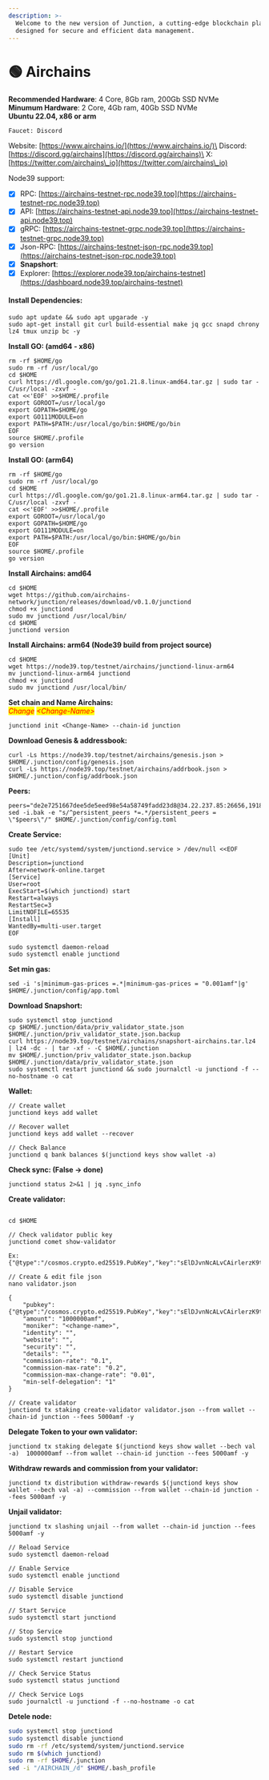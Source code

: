 ```yaml
---
description: >-
  Welcome to the new version of Junction, a cutting-edge blockchain platform
  designed for secure and efficient data management.
---
```


# 🟢 Airchains

**Recommended Hardware**: 4 Core, 8Gb ram, 200Gb SSD NVMe\
**Minumum Hardware**: 2 Core, 4Gb ram, 40Gb SSD NVMe\
**Ubuntu 22.04, x86 or arm**

```
Faucet: Discord
```

Website: [https://www.airchains.io/](https://www.airchains.io/)\
Discord: [https://discord.gg/airchains](https://discord.gg/airchains)\
X: [https://twitter.com/airchains\_io](https://twitter.com/airchains\_io)

Node39 support:

* [x] RPC: [https://airchains-testnet-rpc.node39.top](https://airchains-testnet-rpc.node39.top)
* [x] API: [https://airchains-testnet-api.node39.top](https://airchains-testnet-api.node39.top)
* [x] gRPC: [https://airchains-testnet-grpc.node39.top](https://airchains-testnet-grpc.node39.top)
* [x] Json-RPC: [https://airchains-testnet-json-rpc.node39.top](https://airchains-testnet-json-rpc.node39.top)
* [x] **Snapshort**:&#x20;
* [x] Explorer: [https://explorer.node39.top/airchains-testnet](https://dashboard.node39.top/airchains-testnet)

#### Install Dependencies: <a href="#install-dependencies" id="install-dependencies"></a>

```
sudo apt update && sudo apt upgarade -y
sudo apt-get install git curl build-essential make jq gcc snapd chrony lz4 tmux unzip bc -y
```

**Install GO: (amd64 - x86)**

```
rm -rf $HOME/go
sudo rm -rf /usr/local/go
cd $HOME
curl https://dl.google.com/go/go1.21.8.linux-amd64.tar.gz | sudo tar -C/usr/local -zxvf -
cat <<'EOF' >>$HOME/.profile
export GOROOT=/usr/local/go
export GOPATH=$HOME/go
export GO111MODULE=on
export PATH=$PATH:/usr/local/go/bin:$HOME/go/bin
EOF
source $HOME/.profile
go version
```

**Install GO: (arm64)**

```
rm -rf $HOME/go
sudo rm -rf /usr/local/go
cd $HOME
curl https://dl.google.com/go/go1.21.8.linux-arm64.tar.gz | sudo tar -C/usr/local -zxvf -
cat <<'EOF' >>$HOME/.profile
export GOROOT=/usr/local/go
export GOPATH=$HOME/go
export GO111MODULE=on
export PATH=$PATH:/usr/local/go/bin:$HOME/go/bin
EOF
source $HOME/.profile
go version
```

**Install Airchains: amd64**

```
cd $HOME
wget https://github.com/airchains-network/junction/releases/download/v0.1.0/junctiond
chmod +x junctiond
sudo mv junctiond /usr/local/bin/
cd $HOME
junctiond version
```

**Install Airchains: arm64 (Node39 build from project source)**

```
cd $HOME
wget https://node39.top/testnet/airchains/junctiond-linux-arm64
mv junctiond-linux-arm64 junctiond
chmod +x junctiond
sudo mv junctiond /usr/local/bin/
```

**Set chain and Name Airchains:**\
_<mark style="color:red;">Change</mark>_ _<mark style="color:red;">\<Change-Name></mark>_&#x20;

```
junctiond init <Change-Name> --chain-id junction
```

**Download Genesis & addressbook:**

```
curl -Ls https://node39.top/testnet/airchains/genesis.json > $HOME/.junction/config/genesis.json 
curl -Ls https://node39.top/testnet/airchains/addrbook.json > $HOME/.junction/config/addrbook.json
```

**Peers:**

```
peers="de2e7251667dee5de5eed98e54a58749fadd23d8@34.22.237.85:26656,1918bd71bc764c71456d10483f754884223959a5@35.240.206.208:26656,48887cbb310bb854d7f9da8d5687cbfca02b9968@35.200.245.190:26656,de2e7251667dee5de5eed98e54a58749fadd23d8@34.22.237.85:26656,8b72b2f2e027f8a736e36b2350f6897a5e9bfeaa@131.153.232.69:26656,d92c7efcb453ba2edab6d80ad6e3b692e3a7e4f5@49.13.120.225:26656,5c5989b5dee8cff0b379c4f7273eac3091c3137b@57.128.74.22:56256,e09fa8cc6b06b99d07560b6c33443023e6a3b9c6@65.21.131.187:26656,0305205b9c2c76557381ed71ac23244558a51099@162.55.65.162:26656,3e5f3247d41d2c3ceeef0987f836e9b29068a3e9@168.119.31.198:56256,086d19f4d7542666c8b0cac703f78d4a8d4ec528@135.148.232.105:26656,976a0fe0a0fa205478beb66addaae3842907c3f6@37.27.48.77:32656,7d6694fb464a9c9761992f695e6ba1d334403986@164.90.228.66:26656,b2e9bebc16bc35e16573269beba67ffea5932e13@95.111.239.250:26656,23152e91e3bd642bef6508c8d6bd1dbedccf9e56@95.111.237.24:26656,c1e9d12d80ec74b8ddbabdec9e0dad71337ba43f@135.181.82.176:26656,3b429f2c994fa76f9443e517fd8b72dcf60e6590@37.27.11.132:26656,84b6ccf69680c9459b3b78ca4ba80313fa9b315a@159.69.208.30:26656,e78a440c57576f3743e6aa9db00438462980927e@5.161.199.115:26656,49fb1316b22c71e455720af15dd552dafb9af39a@5.189.151.175:26656,e831fa909cce0d1807cfcf417e28e782530f5c94@161.97.66.254:26666,db38d672f66df4de01b26e1fa97e1632fbfb1bdf@173.249.57.190:26656,08a0014125bded5fe76b9dc3275b0a58b6841b43@116.203.184.36:26656,6025c1523ad0cd6926ef277cfcf46d82ebb43c21@116.203.24.46:26656,fed2e80e159a23bf9f71f980b501c2304cec2f6d@185.194.216.61:17656,1ad9bdeac0b06f585a9c64261d0705c4cbfd28e7@144.91.99.93:26656,a6384bd23bd728ffa9a8452b12fc865dadf51672@81.200.154.160:26656,5b31fdf605645b44ad615c8b79b1550540895fe5@35.214.147.230:26656,6a3a13d7631823eb6dcd00882243c913c819a125@38.242.196.100:26656,3e182e463425dfa6d4cef83f4bdd67c98c36eba3@195.26.243.208:47656,c97c7a9c11cf3cb059ce89c36f7ff219daa3ada4@195.26.246.26:26656,7d162ef2392d25720d7cdb2cfdf2ccf146e32bac@49.13.234.149:26656,5a161464aa73571f1b7e22204bcf3bdb6fb71f3b@195.26.241.184:26656,bff7c802021ed3b4aaf222da9d42280bfc5dad88@65.109.139.181:26656,c284cbda3ab197001136c39c9df8e45af2038513@34.93.143.222:26656,449297568d9d6d4aa51a93f7a1b1e92e1ec38619@65.108.242.9:26656,611440c7193678ec1cd0c60b55abfca07dfa27cd@95.217.161.97:26656,beec52199d4b28cab6fc3b2f2a2718c6667ac46a@37.27.19.95:26656,226b9c42e81cddd185d435348cd89f87fee37279@135.181.42.46:26656,479b63df84e247c55e80cccd9abbf7100a334fcc@65.108.156.83:26656"
sed -i.bak -e "s/^persistent_peers *=.*/persistent_peers = \"$peers\"/" $HOME/.junction/config/config.toml

```

**Create Service:**

```
sudo tee /etc/systemd/system/junctiond.service > /dev/null <<EOF
[Unit]
Description=junctiond
After=network-online.target
[Service]
User=root
ExecStart=$(which junctiond) start
Restart=always
RestartSec=3
LimitNOFILE=65535
[Install]
WantedBy=multi-user.target
EOF

sudo systemctl daemon-reload
sudo systemctl enable junctiond
```

**Set min gas:**

```
sed -i 's|minimum-gas-prices =.*|minimum-gas-prices = "0.001amf"|g' $HOME/.junction/config/app.toml
```

**Download Snapshort:**&#x20;

```
sudo systemctl stop junctiond
cp $HOME/.junction/data/priv_validator_state.json $HOME/.junction/priv_validator_state.json.backup
curl https://node39.top/testnet/airchains/snapshort-airchains.tar.lz4 | lz4 -dc - | tar -xf - -C $HOME/.junction
mv $HOME/.junction/priv_validator_state.json.backup $HOME/.junction/data/priv_validator_state.json
sudo systemctl restart junctiond && sudo journalctl -u junctiond -f --no-hostname -o cat
```

**Wallet:**

```
// Create wallet
junctiond keys add wallet

// Recover wallet
junctiond keys add wallet --recover

// Check Balance
junctiond q bank balances $(junctiond keys show wallet -a)
```

**Check sync: **<mark style="color:red;">**(False -> done)**</mark>

```
junctiond status 2>&1 | jq .sync_info
```

**Create validator:**

```

cd $HOME

// Check validator public key
junctiond comet show-validator

Ex: {"@type":"/cosmos.crypto.ed25519.PubKey","key":"sElDJvnNcALvCAirlerzK9tzsf5CXPmDPVz0Bvm9EjQ="}

// Create & edit file json
nano validator.json

{
	"pubkey": {"@type":"/cosmos.crypto.ed25519.PubKey","key":"sElDJvnNcALvCAirlerzK9tzsf5CXPmDPVz0Bvm9EjQ="},
	"amount": "1000000amf",
	"moniker": "<change-name>",
	"identity": "",
	"website": "",
	"security": "",
	"details": "",
	"commission-rate": "0.1",
	"commission-max-rate": "0.2",
	"commission-max-change-rate": "0.01",
	"min-self-delegation": "1"
}

// Create validator
junctiond tx staking create-validator validator.json --from wallet --chain-id junction --fees 5000amf -y
```

**Delegate Token to your own validator:**

```
junctiond tx staking delegate $(junctiond keys show wallet --bech val -a)  1000000amf --from wallet --chain-id junction --fees 5000amf -y
```

**Withdraw rewards and commission from your validator:**

```
junctiond tx distribution withdraw-rewards $(junctiond keys show wallet --bech val -a) --commission --from wallet --chain-id junction --fees 5000amf -y
```

**Unjail validator:**

```
junctiond tx slashing unjail --from wallet --chain-id junction --fees 5000amf -y
```

```
// Reload Service
sudo systemctl daemon-reload

// Enable Service
sudo systemctl enable junctiond

// Disable Service
sudo systemctl disable junctiond

// Start Service
sudo systemctl start junctiond

// Stop Service
sudo systemctl stop junctiond

// Restart Service
sudo systemctl restart junctiond

// Check Service Status
sudo systemctl status junctiond

// Check Service Logs
sudo journalctl -u junctiond -f --no-hostname -o cat
```

&#x20;**Detele node:**

```bash
sudo systemctl stop junctiond
sudo systemctl disable junctiond
sudo rm -rf /etc/systemd/system/junctiond.service
sudo rm $(which junctiond)
sudo rm -rf $HOME/.junction
sed -i "/AIRCHAIN_/d" $HOME/.bash_profile
```
